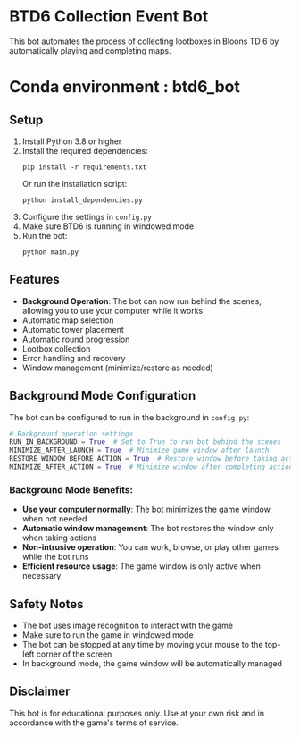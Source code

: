 # BTD6 Collection Event Bot

This bot automates the process of collecting lootboxes in Bloons TD 6 by automatically playing and completing maps.

# Conda environment : btd6_bot

## Setup

1. Install Python 3.8 or higher
2. Install the required dependencies:
   ```
   pip install -r requirements.txt
   ```
   Or run the installation script:
   ```
   python install_dependencies.py
   ```
3. Configure the settings in `config.py`
4. Make sure BTD6 is running in windowed mode
5. Run the bot:
   ```
   python main.py
   ```

## Features

- **Background Operation**: The bot can now run behind the scenes, allowing you to use your computer while it works
- Automatic map selection
- Automatic tower placement
- Automatic round progression
- Lootbox collection
- Error handling and recovery
- Window management (minimize/restore as needed)

## Background Mode Configuration

The bot can be configured to run in the background in `config.py`:

```python
# Background operation settings
RUN_IN_BACKGROUND = True  # Set to True to run bot behind the scenes
MINIMIZE_AFTER_LAUNCH = True  # Minimize game window after launch
RESTORE_WINDOW_BEFORE_ACTION = True  # Restore window before taking actions
MINIMIZE_AFTER_ACTION = True  # Minimize window after completing actions
```

### Background Mode Benefits:
- **Use your computer normally**: The bot minimizes the game window when not needed
- **Automatic window management**: The bot restores the window only when taking actions
- **Non-intrusive operation**: You can work, browse, or play other games while the bot runs
- **Efficient resource usage**: The game window is only active when necessary

## Safety Notes

- The bot uses image recognition to interact with the game
- Make sure to run the game in windowed mode
- The bot can be stopped at any time by moving your mouse to the top-left corner of the screen
- In background mode, the game window will be automatically managed

## Disclaimer

This bot is for educational purposes only. Use at your own risk and in accordance with the game's terms of service. 